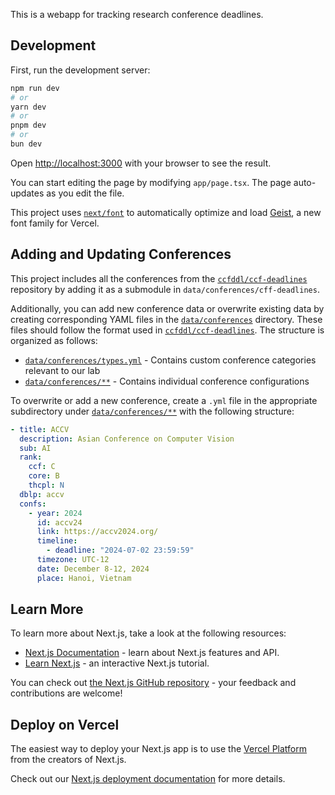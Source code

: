 This is a webapp for tracking research conference deadlines.

## Development

First, run the development server:

```bash
npm run dev
# or
yarn dev
# or
pnpm dev
# or
bun dev
```

Open [http://localhost:3000](http://localhost:3000) with your browser to see the result.

You can start editing the page by modifying `app/page.tsx`. The page auto-updates as you edit the file.

This project uses [`next/font`](https://nextjs.org/docs/app/building-your-application/optimizing/fonts) 
to automatically optimize and load [Geist](https://vercel.com/font), a new font family for Vercel.

## Adding and Updating Conferences

This project includes all the conferences from the [`ccfddl/ccf-deadlines`](https://github.com/ccfddl/ccf-deadlines.git) repository 
by adding it as a submodule in `data/conferences/cff-deadlines`.

Additionally, you can add new conference data or overwrite existing data 
by creating corresponding YAML files in the [`data/conferences`](https://github.com/limoiie/ddls/tree/main/data/conferences) directory. 
These files should follow the format used in [`ccfddl/ccf-deadlines`](https://github.com/ccfddl/ccf-deadlines.git). 
The structure is organized as follows:

-  [`data/conferences/types.yml`](https://github.com/limoiie/ddls/tree/main/data/conferences/custom-types.yml) - Contains custom conference categories relevant to our lab
-  [`data/conferences/**`](https://github.com/limoiie/ddls/tree/main/data/conferences) - Contains individual conference configurations

To overwrite or add a new conference, create a `.yml` file in the appropriate subdirectory under [`data/conferences/**`](https://github.com/limoiie/ddls/tree/main/data/conferences) with the following structure:

```yaml
- title: ACCV
  description: Asian Conference on Computer Vision
  sub: AI
  rank:
    ccf: C
    core: B
    thcpl: N
  dblp: accv
  confs:
    - year: 2024
      id: accv24
      link: https://accv2024.org/
      timeline:
        - deadline: "2024-07-02 23:59:59"
      timezone: UTC-12
      date: December 8-12, 2024
      place: Hanoi, Vietnam
```

## Learn More

To learn more about Next.js, take a look at the following resources:

- [Next.js Documentation](https://nextjs.org/docs) - learn about Next.js features and API.
- [Learn Next.js](https://nextjs.org/learn) - an interactive Next.js tutorial.

You can check out [the Next.js GitHub repository](https://github.com/vercel/next.js) - your feedback and contributions are welcome!

## Deploy on Vercel

The easiest way to deploy your Next.js app is to use the [Vercel Platform](https://vercel.com/new?utm_medium=default-template&filter=next.js&utm_source=create-next-app&utm_campaign=create-next-app-readme) from the creators of Next.js.

Check out our [Next.js deployment documentation](https://nextjs.org/docs/app/building-your-application/deploying) for more details.
